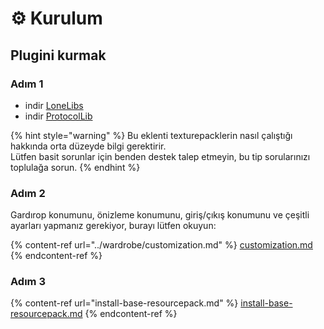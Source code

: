 # ⚙ Kurulum

## Plugini kurmak

### Adım 1

* indir [LoneLibs](https://www.spigotmc.org/resources/lonelibs.75974/)
* indir [ProtocolLib](https://ci.dmulloy2.net/job/ProtocolLib/lastSuccessfulBuild/)

{% hint style="warning" %}
Bu eklenti texturepacklerin nasıl çalıştığı hakkında orta düzeyde bilgi gerektirir.\
Lütfen basit sorunlar için benden destek talep etmeyin, bu tip sorularınızı toplulağa sorun.
{% endhint %}

### Adım 2

Gardırop konumunu, önizleme konumunu, giriş/çıkış konumunu ve çeşitli ayarları yapmanız gerekiyor, burayı lütfen okuyun:

{% content-ref url="../wardrobe/customization.md" %}
[customization.md](../wardrobe/customization.md)
{% endcontent-ref %}

### Adım 3

{% content-ref url="install-base-resourcepack.md" %}
[install-base-resourcepack.md](install-base-resourcepack.md)
{% endcontent-ref %}
